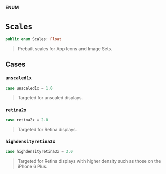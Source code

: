 **ENUM**

# `Scales`

```swift
public enum Scales: Float
```

> Prebuilt scales for App Icons and Image Sets.

## Cases
### `unscaled1x`

```swift
case unscaled1x = 1.0
```

> Targeted for unscaled displays.

### `retina2x`

```swift
case retina2x = 2.0
```

> Targeted for Retina displays.

### `highdensityretina3x`

```swift
case highdensityretina3x = 3.0
```

> Targeted for Retina displays with higher density such as those on the iPhone 6 Plus.
